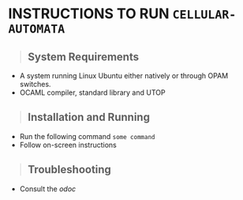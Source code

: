 # INSTRUCTIONS TO RUN `CELLULAR-AUTOMATA`

>## System Requirements
- A system running Linux Ubuntu either natively or through OPAM switches.
- OCAML compiler, standard library and UTOP

>## Installation and Running
- Run the following command `some command`
- Follow on-screen instructions

>## Troubleshooting
- Consult the *odoc*
